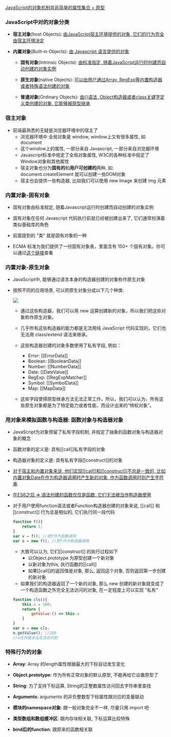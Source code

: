 <u>JavaScript的对象机制并非简单的属性集合 + 原型</u>



### JavaScript中对的对象分类

+ **宿主对象**(host Objects): <u>由JavaScript宿主环境提供的对象, 它们的行为完全由宿主环境决定</u>

+ **内置对象**(Built-in Objects): <u>由 Javascript 语言提供的对象</u>

  + **固有对象**(Intrinsic Objects): <u>由标准指定, 随着JavaScript运行时创建而自动创建的对象实例</u>
  + **原生对象**(native Objects): <u>可以由用户通过Array, RegExp等内置构造器或者特殊语法创建的对象</u>

  + **普通对象**(Ordinary Objects): <u>由{}语法, Object构造器或者class关键字定义类创建的对象, 它能够被原型继承</u>



### 宿主对象

+ 前端最熟悉的无疑是浏览器环境中的宿主了
  + 浏览器环境中 全局对象是 window, window上又有很多属性, 如document
  + 这个window上的属性, 一部分来自 Javascript, 一部分来自浏览器环境
  + Javascript标准中规定了全局对象属性, W3C的各种标准中规定了Window对象和其他属性
  + 宿主对象也分为**固有的**和**用户可创建的**两种, 如: document.createElement 就可以创建一些DOM对象
  + 宿主也会提供一些构造器, 比如我们可以使用 new Image 来创建 img 元素



### 内置对象-固有对象

+ 固有对象由标准规定, 随着Javascript运行时创建而自动创建的对象实例
+ 固有对象在任何 Javascript 代码执行前就已经被创建出来了, 它们通常扮演着类似基础库的角色
+ 前面提到的 "类" 就是固有对象的一种

+ ECMA 标准为我们提供了一份固有对象表，里面含有 150+ 个固有对象。你可以通过[这个链接](https://262.ecma-international.org/9.0/#sec-well-known-intrinsic-objects)查看



### 内置对象-原生对象

+ JavaScript中, 能够通过语言本身的构造器创建的对象称作原生对象

+ 按照不同的应用场景, 可以把原生对象分成以下几个种类:

  ![](../imgs/原生对象.webp)

  + 通过这些构造器，我们可以用 new 运算创建新的对象，所以我们把这些对象称作原生对象。
  + 几乎所有这些构造器的能力都是无法用纯 JavaScript 代码实现的，它们也无法用 class/extend 语法来继承。
  + 这些构造器创建的对象多数使用了私有字段, 例如：
    + Error: [[ErrorData]]
    + Boolean: [[BooleanData]]
    + Number: [[NumberData]]
    + Date: [[DateValue]]
    + RegExp: [[RegExpMatcher]]
    + Symbol: [[SymbolData]]
    + Map: [[MapData]]

  + 这些字段使得原型继承方法无法正常工作，所以，我们可以认为，所有这些原生对象都是为了特定能力或者性能，而设计出来的“特权对象”。



### 用对象来模拟函数与构造器: 函数对象与构造器对象 

+ JavaScript为对象预留了私有字段机制, 并规定了抽象的函数对象与构造器对象的概念
+ 函数对象的定义是: 具有[[call]]私有字段的对象
+ 构造器对象的定义是: 具有私有字段[[construct]]的对象
+ <u>对于宿主和内置对象来说, 他们实现[[call]]和[[construct]]不总是一致的, 比如内置对象Date在作为构造器调用时产生新的对象, 作为函数调用时则产生字符串</u>

+ <u>在ES6之后 => 语法创建的函数仅仅是函数, 它们无法被当作构造器使用</u>



+ 对于用户使用function语法或者Function构造器创建的对象来说, [[call]] 和 [[construct]] 行为总是相似的, 它们执行同一段代码

  ``` javascript
  function f(){
      return 1;
  }
  var v = f(); //把f作为函数调用
  var o = new f(); //把f作为构造器调用
  ```

  - 大致可以认为, 它们[[construct]] 的执行过程如下
    - 以Object.prototype 为原型创建一个新对象
    - 以新对象为this, 执行函数的[[call]]
    - 如果[[call]]的返回值是对象, 那么, 返回这个对象, 否则返回第一步创建的新对象

  + 如果我们的构造器返回了一个新的对象, 那么 new 创建的新对象就变成了一个构造函数之外完全无法访问的对象, 在一定程度上可以实现 "私有"

  ```javascript
  function cls(){
      this.a = 100;
      return {
          getValue:() => this.a
      }
  }
  var o = new cls;
  o.getValue(); //100
  //a在外面永远无法访问到
  ```



### 特殊行为的对象

+ **Array**: Array 的length属性根据最大的下标自动发生变化
+ **Object.prototype**: 作为所有正常对象的默认原型, 不能再给它设置原型了
+ **String**: 为了支持下标运算, String的正整数属性访问回去字符串里查找
+ **Arguments**: arguments 的非负整数型下标属性跟对应的变量联动

+ **模块的namespace对象**: 跟一般对象完全不一样, 尽量只用 import 吧
+ **类型数组和数组缓冲区**: 跟内存块相关联, 下标运算比较特殊
+ **bind后的function**: 跟原来的函数相关联

